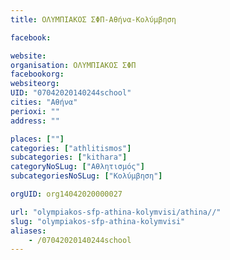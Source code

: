 ```yaml
---
title: ΟΛΥΜΠΙΑΚΟΣ ΣΦΠ-Αθήνα-Κολύμβηση

facebook:

website:
organisation: ΟΛΥΜΠΙΑΚΟΣ ΣΦΠ
facebookorg:
websiteorg:
UID: "07042020140244school"
cities: "Αθήνα"
perioxi: ""
address: ""

places: [""]
categories: ["athlitismos"]
subcategories: ["kithara"]
categoryNoSLug: ["Αθλητισμός"]
subcategoriesNoSLug: ["Κολύμβηση"]

orgUID: org14042020000027

url: "olympiakos-sfp-athina-kolymvisi/athina//"
slug: "olympiakos-sfp-athina-kolymvisi"
aliases:
    - /07042020140244school
---
```





